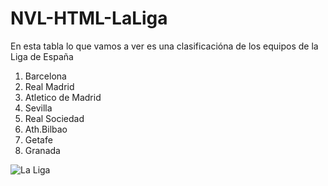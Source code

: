 # NVL-HTML-LaLiga
<p>En esta tabla lo que vamos a ver es una clasificacióna de los equipos de la Liga de España</p>
<ol>
  <li>Barcelona</li>
  <li>Real Madrid</li>
  <li>Atletico de Madrid</li>
  <li>Sevilla</li>
  <li>Real Sociedad</li>
  <li>Ath.Bilbao</li>
  <li>Getafe</li>
  <li>Granada</li>
</ol>
<img src="http://www.brandemia.org/sites/default/files/logotipos4.jpg" alt="La Liga">
